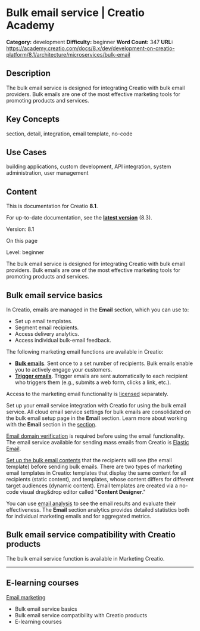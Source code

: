 # Bulk email service | Creatio Academy

**Category:** development **Difficulty:** beginner **Word Count:** 347 **URL:**
https://academy.creatio.com/docs/8.x/dev/development-on-creatio-platform/8.1/architecture/microservices/bulk-email

## Description

The bulk email service is designed for integrating Creatio with bulk email
providers. Bulk emails are one of the most effective marketing tools for
promoting products and services.

## Key Concepts

section, detail, integration, email template, no-code

## Use Cases

building applications, custom development, API integration, system
administration, user management

## Content

This is documentation for Creatio **8.1**.

For up-to-date documentation, see the
**[latest version](/docs/8.x/dev/development-on-creatio-platform/architecture/microservices/bulk-email)**
(8.3).

Version: 8.1

On this page

Level: beginner

The bulk email service is designed for integrating Creatio with bulk email
providers. Bulk emails are one of the most effective marketing tools for
promoting products and services.

## Bulk email service basics​

In Creatio, emails are managed in the **Email** section, which you can use to:

- Set up email templates.
- Segment email recipients.
- Access delivery analytics.
- Access individual bulk-email feedback.

The following marketing email functions are available in Creatio:

- [**Bulk emails**](https://academy.creatio.com/documents?ver=8.1&id=1501). Sent
  once to a set number of recipients. Bulk emails enable you to actively engage
  your customers.
- [**Trigger emails**](https://academy.creatio.com/documents?ver=8.1&id=1506).
  Trigger emails are sent automatically to each recipient who triggers them
  (e.g., submits a web form, clicks a link, etc.).

Access to the marketing email functionality is
[licensed](https://academy.creatio.com/documents?ver=8.1&id=1264) separately.

Set up your email service integration with Creatio for using the bulk email
service. All cloud email service settings for bulk emails are consolidated on
the bulk email setup page in the **Email** section. Learn more about working
with the **Email** section in the
[section](https://academy.creatio.com/docs/8.x/creatio-apps/category/email-marketing).

[Email domain verification](https://academy.creatio.com/docs/8.x/setup-and-administration/8.0/category/email-domain-verification)
is required before using the email functionality. The email service available
for sending mass emails from Creatio is
[Elastic Email](https://academy.creatio.com/documents?ver=8.1&id=1714).

[Set up the bulk email contents](https://academy.creatio.com/documents?ver=8.1&id=1974&anchor=title-1572-2)
that the recipients will see (the email template) before sending bulk emails.
There are two types of marketing email templates in Creatio: templates that
display the same content for all recipients (static content), and templates,
whose content differs for different target audiences (dynamic content). Email
templates are created via a no-code visual drag&drop editor called "**Content
Designer**."

You can use
[email analysis](https://academy.creatio.com/documents?ver=8.1&id=1741) to see
the email results and evaluate their effectiveness. The **Email** section
analytics provides detailed statistics both for individual marketing emails and
for aggregated metrics.

## Bulk email service compatibility with Creatio products​

The bulk email service function is available in Marketing Creatio.

---

## E-learning courses​

[Email marketing](https://academy.creatio.com/node/531266/takecourse)

- Bulk email service basics
- Bulk email service compatibility with Creatio products
- E-learning courses
